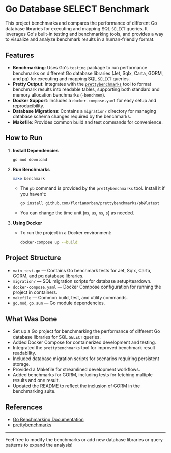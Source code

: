 # Go Database SELECT Benchmark

This project benchmarks and compares the performance of different Go database libraries for executing and mapping SQL `SELECT` queries. It leverages Go's built-in testing and benchmarking tools, and provides a way to visualize and analyze benchmark results in a human-friendly format.

## Features

- **Benchmarking**: Uses Go's `testing` package to run performance benchmarks on different Go database libraries (Jet, Sqlx, Carta, GORM, and pq) for executing and mapping SQL `SELECT` queries.
- **Pretty Output**: Integrates with the [`prettybenchmarks`](https://github.com/florianorben/prettybenchmarks) tool to format benchmark results into readable tables, supporting both standard and memory allocation benchmarks (`-benchmem`).
- **Docker Support**: Includes a `docker-compose.yaml` for easy setup and reproducibility.
- **Database Migrations**: Contains a `migration/` directory for managing database schema changes required by the benchmarks.
- **Makefile**: Provides common build and test commands for convenience.

## How to Run

1. **Install Dependencies**
   ```sh
   go mod download
   ```

2. **Run Benchmarks**
   ```sh
   make benchmark
   ```
   - The `pb` command is provided by the `prettybenchmarks` tool. Install it if you haven't:
     ```sh
     go install github.com/florianorben/prettybenchmarks/pb@latest
     ```
   - You can change the time unit (`ms`, `us`, `ns`, `s`) as needed.

3. **Using Docker**
   - To run the project in a Docker environment:
     ```sh
     docker-compose up --build
     ```

## Project Structure

- `main_test.go` — Contains Go benchmark tests for Jet, Sqlx, Carta, GORM, and pq database libraries.
- `migration/` — SQL migration scripts for database setup/teardown.
- `docker-compose.yaml` — Docker Compose configuration for running the project in containers.
- `makefile` — Common build, test, and utility commands.
- `go.mod`, `go.sum` — Go module dependencies.

## What Was Done

- Set up a Go project for benchmarking the performance of different Go database libraries for SQL `SELECT` queries.
- Added Docker Compose for containerized development and testing.
- Integrated the `prettybenchmarks` tool for improved benchmark result readability.
- Included database migration scripts for scenarios requiring persistent storage.
- Provided a Makefile for streamlined development workflows.
- Added benchmarks for GORM, including tests for fetching multiple results and one result.
- Updated the README to reflect the inclusion of GORM in the benchmarking suite.

## References
- [Go Benchmarking Documentation](https://golang.org/pkg/testing/#hdr-Benchmarks)
- [prettybenchmarks](https://github.com/florianorben/prettybenchmarks)

---

Feel free to modify the benchmarks or add new database libraries or query patterns to expand the analysis!
